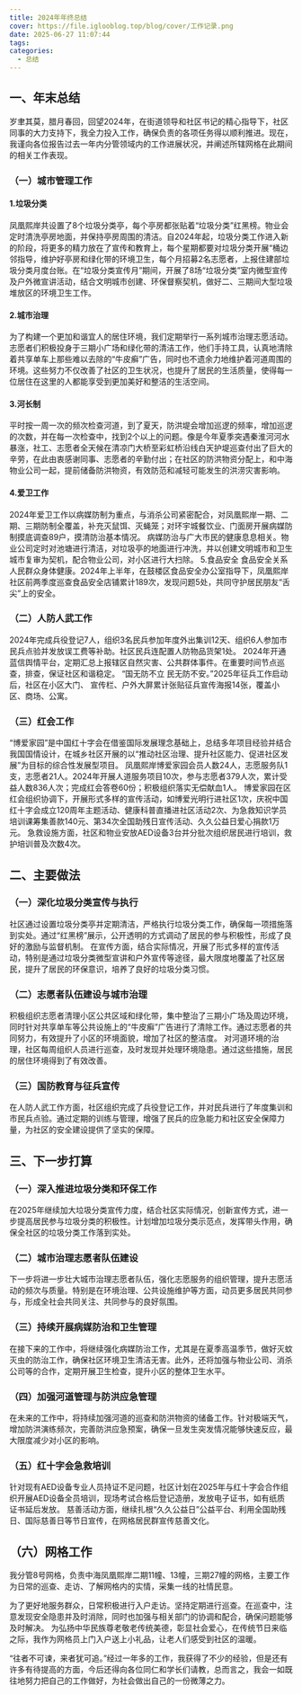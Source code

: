 ```yaml
---
title: 2024年年终总结
cover: https://file.iglooblog.top/blog/cover/工作记录.png
date: 2025-06-27 11:07:44
tags:
categories:
  - 总结
---
```


##  一、年末总结 

岁聿其莫，腊月春回，回望2024年，在街道领导和社区书记的精心指导下，社区同事的大力支持下，我全力投入工作，确保负责的各项任务得以顺利推进。现在，我谨向各位报告过去一年内分管领域内的工作进展状况，并阐述所辖网格在此期间的相关工作表现。  

### （一）城市管理工作 

####  1.垃圾分类

凤凰熙岸共设置了8个垃圾分类亭，每个亭房都张贴着“垃圾分类”红黑榜。物业会定时清洗亭房地面，并保持亭房周围的清洁。自2024年起，垃圾分类工作进入新的阶段，将更多的精力放在了宣传和教育上，每个星期都要对垃圾分类开展“桶边邻指导，维护好亭房和绿化带的环境卫生，每个月招募2名志愿者，上报住建部垃圾分类月度台账。在“垃圾分类宣传月”期间，开展了8场“垃圾分类”室内微型宣传及户外微宣讲活动，结合文明城市创建、环保督察契机，做好二、三期间大型垃圾堆放区的环境卫生工作。  

#### 2.城市治理  

为了构建一个更加和谐宜人的居住环境，我们定期举行一系列城市治理志愿活动。志愿者们积极投身于三期小广场和绿化带的清洁工作，他们手持工具，认真地清除着共享单车上那些难以去除的“牛皮癣”广告，同时也不遗余力地维护着河道周围的环境。这些努力不仅改善了社区的卫生状况，也提升了居民的生活质量，使得每一位居住在这里的人都能享受到更加美好和整洁的生活空间。 

####  3.河长制 

 平时按一周一次的频次检查河道，到了夏天，防洪堤会增加巡逻的频率，增加巡逻的次数，并在每一次检查中，找到2个以上的问题。像是今年夏季突遇秦淮河河水暴涨，社工、志愿者全天候在清凉门大桥至彩虹桥沿线白天护堤巡查付出了巨大的辛劳，在此由衷感谢同事、志愿者的辛勤付出；在社区的防洪物资分配上，和中海物业公司一起，提前储备防洪物资，有效防范和减轻可能发生的洪涝灾害影响。  

#### 4.爱卫工作

  2024年爱卫工作以病媒防制为重点，与消杀公司紧密配合，对凤凰熙岸一期、二期、三期防制全覆盖，补充灭鼠饵、灭蝇笼；对环宇城餐饮业、门面房开展病媒防制摸底调查89户，摸清防治基本情况。  病媒防治与广大市民的健康息息相关。物业公司定时对池塘进行清洁，对垃圾亭的地面进行冲洗，并以创建文明城市和卫生城市复审为契机，配合物业公司，对小区进行大扫除。  5.食品安全  食品安全关系人民群众身体健康。2024年上半年，在鼓楼区食品安全办公室指导下，凤凰熙岸社区前两季度巡查食品安全店铺累计189次，发现问题5处，共同守护居民朋友“舌尖”上的安全。  

### （二）人防人武工作  

2024年完成兵役登记7人，组织3名民兵参加年度外出集训12天、组织6人参加市民兵点验并发放误工费等补助。社区民兵连配置人防物品货架1处。  2024年开通蓝信舆情平台，定期汇总上报辖区自然灾害、公共群体事件。在重要时间节点巡查，排查，保证社区和谐稳定。  “国无防不立  民无防不安。”2025年征兵工作启动后，社区在小区大门、 宣传栏、户外大屏累计张贴征兵宣传海报14张，覆盖小区、商场、公寓。  

### （三）红会工作  

“博爱家园”是中国红十字会在借鉴国际发展理念基础上，总结多年项目经验并结合我国国情设计，在城乡社区开展的以“推动社区治理、提升社区能力、促进社区发展”为目标的综合性发展型项目。  凤凰熙岸博爱家园会员人数24人，志愿服务队1支，志愿者21人。2024年开展人道服务项目10次，参与志愿者379人次，累计受益人数836人次；完成红会答卷60份；积极组织落实无偿献血1人。  博爱家园在区红会组织协调下，开展形式多样的宣传活动，如博爱光明行进社区1次，庆祝中国红十字会成立120周年主题活动、健康科普直播进社区活动2次、为急救知识学员培训课筹集善款140元、第34次全国助残日宣传活动、久久公益日爱心捐款1万元。  急救设施方面，社区和物业安放AED设备3台并分批次组织居民进行培训，救护培训普及次数4次。

##   二、主要做法  

### （一）深化垃圾分类宣传与执行  

社区通过设置垃圾分类亭并定期清洁，严格执行垃圾分类工作，确保每一项措施落到实处。通过“红黑榜”展示，公开透明的方式调动了居民的参与积极性，形成了良好的激励与监督机制。  在宣传方面，结合实际情况，开展了形式多样的宣传活动，特别是通过垃圾分类微型宣讲和户外宣传等途径，最大限度地覆盖了社区居民，提升了居民的环保意识，培养了良好的垃圾分类习惯。  

### （二）志愿者队伍建设与城市治理  

积极组织志愿者清理小区公共区域和绿化带，集中整治了三期小广场及周边环境，同时针对共享单车等公共设施上的“牛皮癣”广告进行了清除工作。通过志愿者的共同努力，有效提升了小区的环境面貌，增加了社区的整洁度。  对河道环境的治理，社区每周组织人员进行巡查，及时发现并处理环境隐患。通过这些措施，居民的居住环境得到了有效改善。  

### （三）国防教育与征兵宣传  

在人防人武工作方面，社区组织完成了兵役登记工作，并对民兵进行了年度集训和市民兵点验。通过定期的训练与管理，增强了民兵的应急能力和社区安全保障力量，为社区的安全建设提供了坚实的保障。

##   三、下一步打算  

### （一）深入推进垃圾分类和环保工作  

在2025年继续加大垃圾分类宣传力度，结合社区实际情况，创新宣传方式，进一步提高居民参与垃圾分类的积极性。计划增加垃圾分类示范点，发挥带头作用，确保全社区的垃圾分类工作落到实处。  

### （二）城市治理志愿者队伍建设 

下一步将进一步壮大城市治理志愿者队伍，强化志愿服务的组织管理，提升志愿活动的频次与质量。特别是在环境治理、公共设施维护等方面，动员更多居民共同参与，形成全社会共同关注、共同参与的良好氛围。  

### （三）持续开展病媒防治和卫生管理  

在接下来的工作中，将继续强化病媒防治工作，尤其是在夏季高温季节，做好灭蚊灭虫的防治工作，确保社区环境卫生清洁无害。此外，还将加强与物业公司、消杀公司等的合作，定期开展卫生检查，提升小区的整体卫生水平。  

### （四）加强河道管理与防洪应急管理

  在未来的工作中，将持续加强河道的巡查和防洪物资的储备工作。针对极端天气，增加防洪演练频次，完善防洪应急预案，确保一旦发生突发情况能够快速反应，最大限度减少对小区的影响。  

### （五）红十字会急救培训 

 针对现有AED设备专业人员持证不足问题，社区计划在2025年与红十字会合作组织开展AED设备全员培训，现场考试合格后登记造册，发放电子证书，如有纸质证书延后发放。  慈善活动方面，继续扎根“久久公益日”公益平台、利用全国助残日、国际慈善日等节日宣传，在网格居民群宣传慈善文化。  

## （六）网格工作 

 我分管8号网格，负责中海凤凰熙岸二期11幢、13幢，三期27幢的网格，主要工作为日常的巡查、走访、了解网格内的实情，采集一线的社情民意。  

为了更好地服务群众，日常积极进行入户走访。坚持定期进行巡查。在巡查中，注意发现安全隐患并及时消除，同时也加强与相关部门的协调和配合，确保问题能够及时解决。  为弘扬中华民族尊老敬老传统美德，彰显社会爱心，在传统节日来临之际，我作为网格员上门入户送上小礼品，让老人们感受到社区的温暖。  

“往者不可谏，来者犹可追。”经过一年多的工作，我获得了不少的经验，但是还有许多有待提高的方面，今后还得向各位同仁和学长们请教，总而言之，我会一如既往地努力把自己的工作做好，为社会做出自己的一份微薄之力。           
